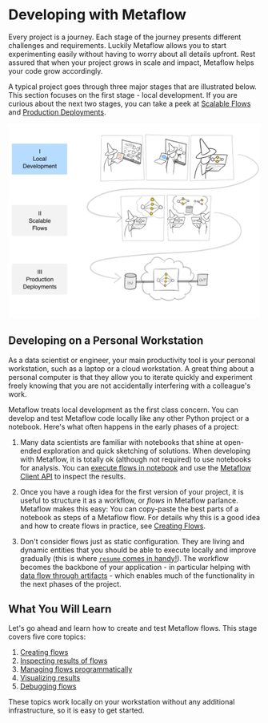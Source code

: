 
# Developing with Metaflow

Every project is a journey. Each stage of the journey presents different challenges and
requirements. Luckily Metaflow allows you to start experimenting easily without having
to worry about all details upfront. Rest assured that when your project grows in scale
and impact, Metaflow helps your code grow accordingly.

A typical project goes through three major stages that are illustrated below. This
section focuses on the first stage - local development. If you are curious about the
next two stages, you can take a peek at [Scalable Flows](/scaling/introduction) and
[Production Deployments](/production/introduction).

![](/assets/intro-cartoon-1.svg)

## Developing on a Personal Workstation

As a data scientist or engineer, your main productivity tool is your personal
workstation, such as a laptop or a cloud workstation. A great thing about a personal
computer is that they allow you to iterate quickly and experiment freely knowing that
you are not accidentally interfering with a colleague's work.

Metaflow treats local development as the first class concern. You can develop and test
Metaflow code locally like any other Python project or a notebook. Here's what often
happens in the early phases of a project:

1. Many data scientists are familiar with notebooks that shine at open-ended exploration
   and quick sketching of solutions. When developing with Metaflow, it is totally ok
   (although not required) to use notebooks for analysis. You can [execute flows in
   notebook](/metaflow/managing-flows/notebook-runs) and use the [Metaflow Client
   API](/metaflow/client) to inspect the results.

2. Once you have a rough idea for the first version of your project, it is useful to
structure it as a workflow, or *flows* in Metaflow parlance. Metaflow makes this easy:
You can copy-paste the best parts of a notebook as steps of a Metaflow flow. For details
why this is a good idea and how to create flows in practice, see [Creating
Flows](/metaflow/basics).

3. Don't consider flows just as static configuration. They are living and dynamic
entities that you should be able to execute locally and improve gradually (this is where
[`resume` comes in handy!](/metaflow/debugging#how-to-use-the-resume-command)). The
workflow becomes the backbone of your application - in particular helping with [data
flow through artifacts](/metaflow/basics#artifacts) - which enables much of the
functionality in the next phases of the project.

## What You Will Learn

Let's go ahead and learn how to create and test Metaflow flows. This stage covers five
core topics:

 1. [Creating flows](/metaflow/basics)
 2. [Inspecting results of flows](/metaflow/client)
 3. [Managing flows programmatically](/metaflow/managing-flows/introduction)
 4. [Visualizing results](/metaflow/visualizing-results)
 5. [Debugging flows](/metaflow/debugging)

These topics work locally on your workstation without any additional infrastructure, so
it is easy to get started.